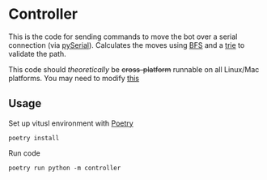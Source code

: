 # Controller

This is the code for sending commands to move the bot over a serial connection (via [pySerial](https://pyserial.readthedocs.io/en/latest/)). Calculates the moves using [BFS](https://en.wikipedia.org/wiki/Breadth-first_search) and a [trie](https://en.wikipedia.org/wiki/Trie) to validate the path.

This code should *theoretically* be ~~cross-platform~~ runnable on all Linux/Mac platforms. You may need to modify [this](https://github.com/ThatXliner/FADAIG/blob/2a3d672dbd43a54c94660e576eb2e343c46ba226/src/controller/controller/__init__.py#L8)

## Usage

Set up vitusl environment with [Poetry](https://python-poetry.org/)

```
poetry install
```

Run code

```
poetry run python -m controller
```
